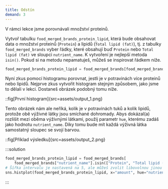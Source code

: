 ```yaml
---
title: Odstín
demand: 3
---
```


V rámci lekce jsme porovnávali množství proteinů.

Vytvoř tabulku `food_merged_brands_protein_lipid`, která bude obsahovat data o množství proteinů (`Protein`) a lipidů (`Total lipid (fat)`), tj. z tabulky `food_merged_brands` vyber řádky, které obsahují buď `Protein` nebo `Total lipid (fat)` ve sloupci `nutrient_name`. K vytvoření je nejlepší metoda `isin()`. Pokud si na metodu nepamatuješ, můžeš se inspirovat řádkem níže.

```py
food_merged_brands_protein_lipid = food_merged_brands[food_merged_brands["nutrient_name"].isin("sem_vloz_seznam_s_nazvy_filtrovanych_vyzivnych_latek")]
```

Nyní zkus pomocí histogramu porovnat, jestli je v potravinách více proteinů nebo lipidů. Nejprve zkus vytvořit histogram stejným způsobem, jako jsme to dělali v lekci. Dostaneš obrázek podobný tomu níže.

::fig[První histogram]{src=assets/output_1.png}

Tento obrázek nám ale neříká, kolik je v potravinách tuků a kolik lipidů, protože obě výživné látky jsou smíchané dohromady. Abys dokázal(a) rozlišit mezi oběma výživnými látkami, použij parametr `hue`, kterému zadáš jako hodnotu `nutrient_name`. Díky tomu bude mít každá výživná látka samostatný sloupec se svojí barvou.

::fig[Příklad výsledku]{src=assets/output_2.png}

:::solution

```py
food_merged_brands_protein_lipid = food_merged_brands[
    food_merged_brands["nutrient_name"].isin(["Protein", "Total lipid (fat)"])]
# Šířka intervalu je nastavená na 5, ale můžeš zvolit libovolnou jinou hodnotu nebo parametr bins úplně vynechat
sns.histplot(food_merged_brands_protein_lipid, x="amount", hue="nutrient_name", bins=range(0, 105, 5))
```

:::
